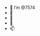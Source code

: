 - 👋 I’m @7574
- 👀 
- 🌱 
- 💞️ 
- 📫 

<!---
7574/7574 is a ✨ special ✨ repository because its `README.md` (this file) appears on your GitHub profile.
You can click the Preview link to take a look at your changes.
--->
